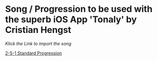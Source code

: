 # Song / Progression to be used with the superb iOS App 'Tonaly' by Cristian Hengst

*Klick the Link to import the song*

[2-5-1 Standard Progression](https://song.tonaly.app?i=piano&k=C&ts=4-4&bpm=120&m=ionian&n=2-5-1%20Progression&l=Chorus,c=D,cs=1P-3m-5P-7m,b=0,s=2,ln=1n,mt=00,c=G,cs=1P-3M-5P-7m,b=0,s=5,ln=1n,mt=00,c=C,cs=1P-3M-5P-7M,b=0,s=1,ln=1n,mt=00,c=C,cs=1P-3M-5P-7M,b=0,s=1,ln=1n,mt=00)